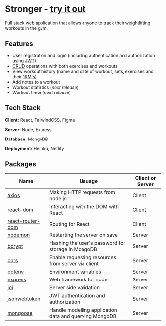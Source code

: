 
# Stronger - [__try it out__](https://strongerapp.netlify.app/)

Full stack web application that allows anyone to track their weightlifting workouts in the gym.

## Features

- User registration and login (including authentication and authorization using [JWT](https://jwt.io/))
- [CRUD](https://developer.mozilla.org/en-US/docs/Glossary/CRUD) operations with both exercises and workouts
- View workout history (name and date of workout, sets, exercises and their [1RM's](https://exercise.trekeducation.org/assessment/muscle-strength-assessment/1rm-testing/))
- Add notes to a workout
- Workout statistics (*next release*)
- Workout timer (*next release*)


## Tech Stack

**Client:** React, TailwindCSS, Figma

**Server:** Node, Express

**Database:** MongoDB

**Deployment:** Heroku, Netlify

## Packages

| Name                                                          | Usuage                                                 | Client or Server  |
| ------------------------------------------------------------- | ------------------------------------------------------ | ----------------- |
| [axios](https://www.npmjs.com/package/axios)                  | Making HTTP requests from node.js                      |  Client           |
| [react-dom](https://www.npmjs.com/package/react-dom)          | Interacting with the DOM with React                    |  Client           |
| [react-router-dom](https://reactrouter.com/)                  | Routing for React                                      |  Client           |
| [nodemon](https://www.npmjs.com/package/nodemon)              | Restarting the server on save                          |  Server           |
| [bcrypt](https://www.npmjs.com/package/bcrypt)                | Hashing the user's password for storage in MongoDB     |  Server           |
| [cors](https://www.npmjs.com/package/cors)                    | Enable requesting resources from server via client     |  Server           |
| [dotenv](https://www.npmjs.com/package/dotenv)                | Environment variables                                  |  Server           |
| [express](https://www.npmjs.com/package/express)              | Web framework for node                                 |  Server           |
| [joi](https://www.npmjs.com/package/joi)                      | Server side validation                                 |  Server           |
| [jsonwebtoken](https://www.npmjs.com/package/jsonwebtoken)    | JWT authentication and authorization                   |  Server           |
| [mongoose](https://www.npmjs.com/package/mongoose)            | Handle modelling application data and querying MongoDB |  Server           |

